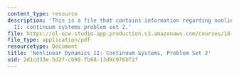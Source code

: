 ```yaml
---
content_type: resource
description: 'This is a file that contains information regarding nonlinear dynamics
  II: continuum systems problem set 2.'
file: https://ol-ocw-studio-app-production.s3.amazonaws.com/courses/18-354j-nonlinear-dynamics-ii-continuum-systems-spring-2015/2d1cd33e5d2fcb98fb6813d9c976bf2f_MIT18_354JS15_PSet2.pdf
file_type: application/pdf
resourcetype: Document
title: 'Nonlinear Dynamics II: Continuum Systems, Problem Set 2'
uid: 2d1cd33e-5d2f-cb98-fb68-13d9c976bf2f
---
```

